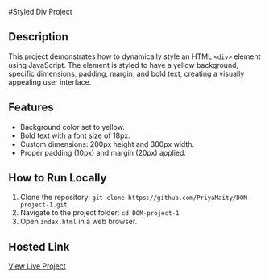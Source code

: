 #Styled Div Project

## Description
This project demonstrates how to dynamically style an HTML `<div>` element using JavaScript.
The element is styled to have a yellow background, specific dimensions, padding, margin, and bold text, creating a visually appealing user interface.

## Features
- Background color set to yellow.
- Bold text with a font size of 18px.
- Custom dimensions: 200px height and 300px width.
- Proper padding (10px) and margin (20px) applied.

## How to Run Locally
1. Clone the repository: `git clone https://github.com/PriyaMaity/DOM-project-1.git`
2. Navigate to the project folder: `cd DOM-project-1`
3. Open `index.html` in a web browser.

## Hosted Link
[View Live Project](https://dom-project-1-git-main-priyamaitys-projects.vercel.app/)

